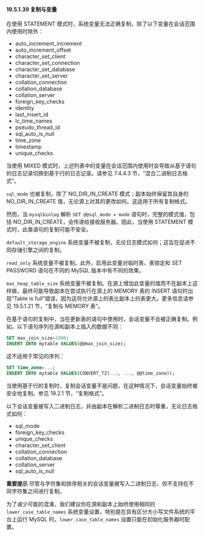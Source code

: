 #### 19.5.1.39 复制与变量

在使用 STATEMENT 模式时，系统变量无法正确复制，除了以下变量在会话范围内使用时除外：

- auto_increment_increment
- auto_increment_offset
- character_set_client
- character_set_connection
- character_set_database
- character_set_server
- collation_connection
- collation_database
- collation_server
- foreign_key_checks
- identity
- last_insert_id
- lc_time_names
- pseudo_thread_id
- sql_auto_is_null
- time_zone
- timestamp
- unique_checks

当使用 MIXED 模式时，上述列表中的变量在会话范围内使用时会导致从基于语句的日志记录切换到基于行的日志记录。请参见 7.4.4.3 节，“混合二进制日志格式”。

`sql_mode` 也被复制，除了 NO_DIR_IN_CREATE 模式；副本始终保留其自身的 NO_DIR_IN_CREATE 值，无论源上对其的更改如何。这适用于所有复制格式。

然而，当 `mysqlbinlog` 解析 `SET @@sql_mode = mode` 语句时，完整的模式值，包括 NO_DIR_IN_CREATE，会传递给接收服务器。因此，当使用 STATEMENT 模式时，此类语句的复制可能不安全。

`default_storage_engine` 系统变量不被复制，无论日志模式如何；这旨在促进不同存储引擎之间的复制。

`read_only` 系统变量不被复制。此外，启用此变量对临时表、表锁定和 SET PASSWORD 语句在不同的 MySQL 版本中有不同的效果。

`max_heap_table_size` 系统变量不被复制。在源上增加此变量的值而不在副本上这样做，最终可能导致副本在尝试执行在源上的 MEMORY 表的 INSERT 语句时出现“Table is full”错误，因为这将允许源上的表比副本上的表更大。更多信息请参见 19.5.1.21 节，“复制与 MEMORY 表”。

在基于语句的复制中，当在更新表的语句中使用时，会话变量不会被正确复制。例如，以下语句序列在源和副本上插入的数据不同：

```sql
SET max_join_size=1000;
INSERT INTO mytable VALUES(@@max_join_size);
```

这不适用于常见的序列：

```sql
SET time_zone=...;
INSERT INTO mytable VALUES(CONVERT_TZ(..., ..., @@time_zone));
```

当使用基于行的复制时，复制会话变量不是问题，在这种情况下，会话变量始终被安全地复制。参见 19.2.1 节，“复制格式”。

以下会话变量被写入二进制日志，并由副本在解析二进制日志时尊重，无论日志格式如何：

- sql_mode
- foreign_key_checks
- unique_checks
- character_set_client
- collation_connection
- collation_database
- collation_server
- sql_auto_is_null

**重要提示**
尽管与字符集和排序相关的会话变量被写入二进制日志，但不支持在不同字符集之间进行复制。

为了减少可能的混淆，我们建议你在源和副本上始终使用相同的 `lower_case_table_names` 系统变量设置，特别是在具有区分大小写文件系统的平台上运行 MySQL 时。`lower_case_table_names` 设置只能在初始化服务器时配置。